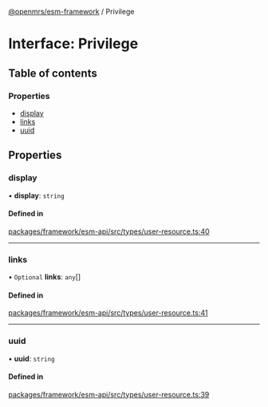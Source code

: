[@openmrs/esm-framework](../API.md) / Privilege

# Interface: Privilege

## Table of contents

### Properties

- [display](Privilege.md#display)
- [links](Privilege.md#links)
- [uuid](Privilege.md#uuid)

## Properties

### display

• **display**: `string`

#### Defined in

[packages/framework/esm-api/src/types/user-resource.ts:40](https://github.com/openmrs/openmrs-esm-core/blob/main/packages/framework/esm-api/src/types/user-resource.ts#L40)

___

### links

• `Optional` **links**: `any`[]

#### Defined in

[packages/framework/esm-api/src/types/user-resource.ts:41](https://github.com/openmrs/openmrs-esm-core/blob/main/packages/framework/esm-api/src/types/user-resource.ts#L41)

___

### uuid

• **uuid**: `string`

#### Defined in

[packages/framework/esm-api/src/types/user-resource.ts:39](https://github.com/openmrs/openmrs-esm-core/blob/main/packages/framework/esm-api/src/types/user-resource.ts#L39)
